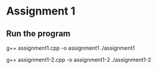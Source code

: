 # Assignment 1

## Run the program
g++ assignment1.cpp -o assignment1
./assignment1

g++ assignment1-2.cpp -o assignment1-2
./assignment1-2



